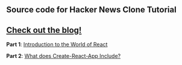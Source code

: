 ## Source code for Hacker News Clone Tutorial

[Check out the blog!](https://www.colorcoder.dev/)
--

**Part 1**: [Introduction to the World of React](https://www.colorcoder.dev/react-hackernews-1)

**Part 2**: [What does Create-React-App Include?](https://www.colorcoder.dev/react-hackernews-2)
